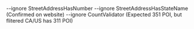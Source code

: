 --ignore StreetAddressHasNumber --ignore StreetAddressHasStateName (Confirmed on website)
--ignore CountValidator (Expected 351 POI, but flitered CA/US has 311 POI)
